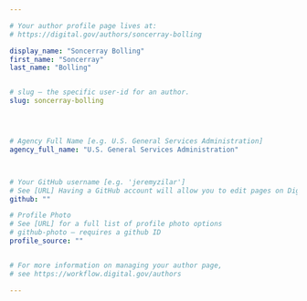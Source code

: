 ```yaml
---

# Your author profile page lives at:
# https://digital.gov/authors/soncerray-bolling

display_name: "Soncerray Bolling"
first_name: "Soncerray"
last_name: "Bolling"


# slug — the specific user-id for an author.
slug: soncerray-bolling




# Agency Full Name [e.g. U.S. General Services Administration]
agency_full_name: "U.S. General Services Administration"



# Your GitHub username [e.g. 'jeremyzilar']
# See [URL] Having a GitHub account will allow you to edit pages on DigitalGov. The image used in your GitHub account can also be used to populate your digital.gov profile photo.
github: ""

# Profile Photo
# See [URL] for a full list of profile photo options
# github-photo — requires a github ID
profile_source: ""


# For more information on managing your author page,
# see https://workflow.digital.gov/authors

---
```

